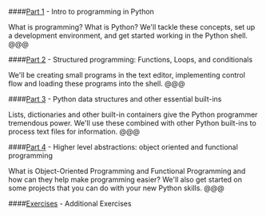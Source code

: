 ####[Part 1](?part=part1) - Intro to programming in Python

What is programming? What is Python? We'll tackle these concepts, set up a development environment, and get started working in the Python shell.
@@@

####[Part 2](?part=part2) - Structured programming: Functions, Loops, and conditionals

We'll be creating small programs in the text editor, implementing control flow and loading these programs into the shell.
@@@

####[Part 3](?part=part3) - Python data structures and other essential built-ins

Lists, dictionaries and other built-in containers give the Python programmer tremendous power. We'll use these combined with other Python built-ins to process text files for information.
@@@

####[Part 4](?part=part4) - Higher level abstractions: object oriented and functional programming

What is Object-Oriented Programming and Functional Programming and how can they help make programming easier? We'll also get started on some projects that you can do with your new Python skills.
@@@

####[Exercises](?part=exercises) - Additional Exercises
